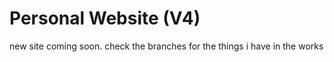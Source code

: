 # Personal Website (V4)

new site coming soon. check the branches for the things i have in the works